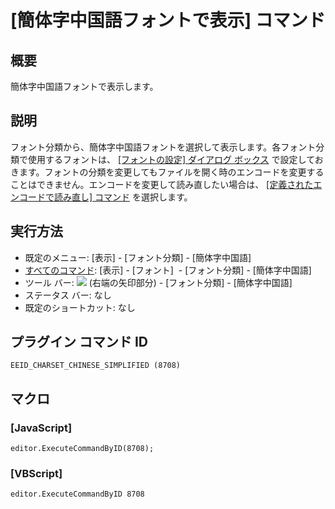 # \[簡体字中国語フォントで表示\] コマンド

## 概要

簡体字中国語フォントで表示します。

## 説明

フォント分類から、簡体字中国語フォントを選択して表示します。各フォント分類で使用するフォントは、 [\[フォントの設定\] ダイアログ ボックス](../../dlg/properties/font/index) で設定しておきます。フォントの分類を変更してもファイルを開く時のエンコードを変更することはできません。エンコードを変更して読み直したい場合は、 [\[定義されたエンコードで読み直し\] コマンド](../file/file_reload_defined) を選択します。

## 実行方法

- 既定のメニュー: \[表示\] \- \[フォント分類\] \- \[簡体字中国語\]
- [すべてのコマンド](../../glossary/allcommands): \[表示\] \- \[フォント\]  \- \[フォント分類\] \- \[簡体字中国語\]
- ツール バー: ![](../../images/fontpopup..png) (右端の矢印部分) \-
\[フォント分類\] \- \[簡体字中国語\]
- ステータス バー: なし
- 既定のショートカット: なし

## プラグイン コマンド ID

```
EEID_CHARSET_CHINESE_SIMPLIFIED (8708)
```

## マクロ

### \[JavaScript\]

```
editor.ExecuteCommandByID(8708);
```

### \[VBScript\]

```
editor.ExecuteCommandByID 8708
```
